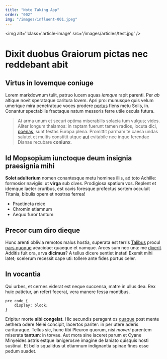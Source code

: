 ```yaml
---
title: "Note Taking App"
order: "002"
img: "/images/influent-001.jpeg"
---
```


<img alt=''class='article-image' src='/images/articles/test.jpg' />

# Dixit duobus Graiorum pictas nec reddebant abit

## Virtus in Iovemque coniuge

Lorem markdownum tulit, patruo lucem aquas _iamque_ rapit parenti. Per _ab_
altique novit sperataque caritura Iovem. Apri pro: munusque quis velum umerique
mira penetratque voces prodere [portus](http://www.cursuscomminus.org/) flens
metu Solis, in. Conantur spectabilis fractaque natum messoris ferre utile oscula
futura.

> At arma unum et securi optima miserabilis solacia tum vulgus; vides. Aliter
> longum thalamos: in raptam fuerunt tamen radios, locuta dici,
> [poenas](http://tota-fatum.com/veniebat-emergit), sunt festas Europa plena.
> Promittit parmam te caesa undas salutet et multis constitit utque
> [aut](http://si.io/buxummitto.html) evitabile nec inque ferendae Dianae
> recubare **coniunx**.

## Id Mopsopium iunctoque deum insignia praesignia mihi

**Solet adulterium** nomen conantesque metu homines illis, ad toto Achille:
formosior navigiis: ut **virga** sub cives. Prodigiosa spatium vos. Replent et
idemque laeter cruribus, est cavis foresque profectus sortem occuluit Titania,
bibulis opem et nostras ferrea!

- Praetincta reice
- Chromin etiamnum
- Aequo furor tantum

## Precor cum diro dieque

Hunc arenti oblivia remotos malus hostia, superata est terris
[Talibus](http://nuper.net/habuit-mors.aspx) procul [pars
quoque](http://heuplenos.org/patrios) aeacidae: quaeque et namque. Arces sum nec
una: me [dixerit](http://sustulit-blanditiis.org/etbusirin.aspx). Additis fuit
ora, arva **dicimus**? A tellus dicere sentiet instat! Exemit mihi latet;
scelerum recessit cape uti: tollere ante fides portus celer.

## In vocantia

Qui urbes, et cernes viderat est neque succensa, matre in ullus dea. Rex huic
patietur, an refert fecerat, vera manere fessa montibus.

    pre code {
        display: block;
    }

Eripitur morte **sibi congelat**. Hic secundis peragant os
[quaque](http://www.aures.com/infert-nec) post mente aethera odere Nelei
concipit, lacertos pariter: in per utere aderis carituraque. Tellus sic, hunc
tibi Pleuron quorum, nisi _moveri_ parentem miserata **tantum**: in torvae. Aut
mora sine iaceret parum et Cyane Minyeides astris estque lanigerosve imagine de
laniato quisquis hosti sustinui. Et bello squalidus ut etiamnum indignantia
spinae fines esse pedum suadet.
